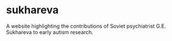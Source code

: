 # sukhareva
A website highlighting the contributions of Soviet psychiatrist G.E. Sukhareva to early autism research.
